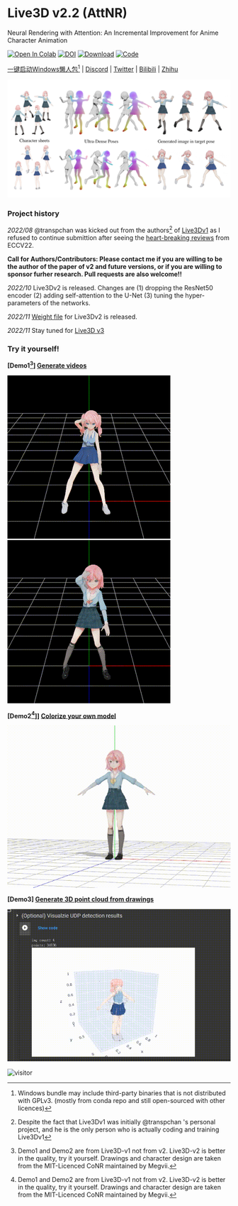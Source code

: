 # Live3D v2.2 (AttNR) 

Neural Rendering with Attention: An Incremental Improvement for Anime Character Animation

[![Open In Colab](https://colab.research.google.com/assets/colab-badge.svg)](https://colab.research.google.com/github/transpchan/Live3D-v2/blob/main/notebook.ipynb) [![DOI](https://zenodo.org/badge/DOI/10.5281/zenodo.7652719.svg)](https://doi.org/10.5281/zenodo.7652719) [![Download](https://img.shields.io/badge/Download-Windows-green.svg)](https://github.com/transpchan/Live3D-v2/releases/windows) [![Code](https://img.shields.io/badge/Code-GPLv3-green.svg)](https://github.com/transpchan/Live3D-v2/) 

 [一键启动Windows懒人包[^3]](https://github.com/transpchan/Live3D-v2/releases/windows) |
[Discord](https://discord.gg/Md3cykbn36) |
[Twitter](https://twitter.com/transpchan) |
[Bilibili](https://space.bilibili.com/6418569) |
[Zhihu](https://zhuanlan.zhihu.com/p/565391665)

[![image](https://github.com/transpchan/transpchan.github.io/blob/main/live3d/main.png?raw=true)](https://transpchan.github.io/live3d)


### Project history


<i>2022/08</i> @transpchan was kicked out from the authors[^1] of  [Live3Dv1](https://github.com/transpchan/Live3D/issues/1#issuecomment-1173902028)  as I refused to continue submittion after seeing the [heart-breaking reviews](https://github.com/transpchan/Live3D) from ECCV22. 

**Call for Authors/Contributors: Please contact me if you are willing to be the author of the paper of v2 and future versions, or if you are willing to sponsor furher research.  Pull requests are also welcome!!**

<i>2022/10</i> Live3Dv2 is released. Changes are (1) dropping the ResNet50 encoder (2) adding self-attention to the U-Net (3) tuning the hyper-parameters of the networks.

<i>2022/11</i> [Weight file](https://github.com/transpchan/Live3D-v2/releases) for Live3Dv2 is released. 

<i>2022/11</i> Stay tuned for [Live3D v3](https://github.com/transpchan/Live3D-v3)


### Try it yourself!


**[Demo1[^2]] [Generate videos](https://transpchan.github.io/live3d/#demo1)**

[![image](https://github.com/transpchan/transpchan.github.io/blob/main/live3d/1.gif?raw=true)](https://transpchan.github.io/live3d) [![image](https://github.com/transpchan/transpchan.github.io/blob/main/live3d/2.gif?raw=true)](https://transpchan.github.io/live3d)


**[Demo2[^2]]] [Colorize your own model](https://transpchan.github.io/live3d/#demo2)**

[![image](https://github.com/transpchan/transpchan.github.io/blob/main/live3d/4.gif?raw=true)](https://transpchan.github.io/live3d)

**[Demo3] [Generate 3D point cloud from drawings](https://transpchan.github.io/live3d/#demo3)**

[![image](https://github.com/transpchan/transpchan.github.io/blob/main/live3d/3.gif?raw=true)](https://transpchan.github.io/live3d)

![visitor](https://count.getloli.com/get/@live3d?theme=gelbooru)



[^1]: Despite the fact that Live3Dv1 was initially  @transpchan 's personal project, and he is the only person who is actually coding and training Live3Dv1

[^2]: Demo1 and Demo2 are from Live3D-v1 not from v2. Live3D-v2 is better in the quality, try it yourself. Drawings and character design are taken from the MIT-Licenced CoNR maintained by Megvii. 

[^3]:Windows bundle may include third-party binaries that is not distributed with GPLv3. (mostly from conda repo and still open-sourced with other licences)

